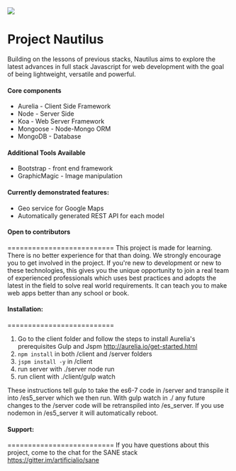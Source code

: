 <div class="centered"><img src="http://i.imgur.com/qjcdEGR.jpg" /></div>

Project Nautilus
==========================
Building on the lessons of previous stacks, Nautilus aims to explore the latest advances in full stack Javascript  for web development with the goal of being lightweight, versatile and powerful.

#### Core components
+ Aurelia - Client Side Framework
+ Node - Server Side
+ Koa - Web Server Framework
+ Mongoose - Node-Mongo ORM
+ MongoDB - Database

#### Additional Tools Available
+ Bootstrap - front end framework
+ GraphicMagic - Image manipulation

#### Currently demonstrated features:
 - Geo service for Google Maps
 - Automatically generated REST API for each model

#### Open to contributors
==========================
This project is made for learning. There is no better experience for that than doing. We strongly encourage you to get involved in the project. If you're new to development or new to these technologies, this gives you the unique opportunity to join a real team of experienced professionals which uses best practices and adopts the latest in the field to solve real world requirements. It can teach you to make web apps better than any school or book. 

#### Installation:
==========================
1. Go to the client folder and follow the steps to install Aurelia's prerequisites Gulp and Jspm http://aurelia.io/get-started.html
2. `npm install` in both /client and /server folders
3. `jspm install -y` in /client
4. run server with ./server node run
5. run client with ./client/gulp watch

These instructions tell gulp to take the es6-7 code in /server and transpile it into /es5_server which we then run. With gulp watch in ./ any future changes to the /server code will be retranspiled into /es_server. If you use nodemon in /es5_server it will automatically reboot.

#### Support:
==========================
If you have questions about this project, come to the chat for the SANE stack https://gitter.im/artificialio/sane

[gitter-badge-url]: https://gitter.im/artificialio/sane?utm_source=badge&utm_medium=badge&utm_campaign=pr-badge&utm_content=badge
